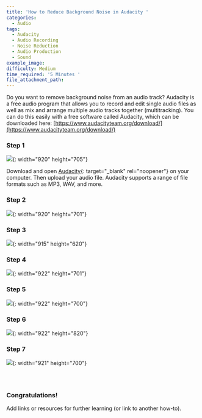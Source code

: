 ```yaml
---
title: 'How to Reduce Background Noise in Audacity '
categories:
  - Audio
tags:
  - Audacity
  - Audio Recording
  - Noise Reduction
  - Audio Production
  - Sound
example_image:
difficulty: Medium
time_required: '5 Minutes '
file_attachment_path:
---
```


Do you want to remove background noise from an audio track? Audacity is a free audio program that allows you to record and edit single audio files as well as mix and arrange multiple audio tracks together (multitracking). You can do this easily with a free software called Audacity, which can be downloaded here:&nbsp;[https://www.audacityteam.org/download/](https://www.audacityteam.org/download/)

### Step 1

![](/uploads/how-to-reduce-noise-in-audacity/1.JPG){: width="920" height="705"}

Download and open [Audacity](http://audacity.org/){: target="_blank" rel="noopener"} on your computer. Then upload your audio file. Audacity supports a range of file formats such as MP3, WAV, and more.&nbsp;

### Step 2

![](/uploads/how-to-reduce-noise-in-audacity/2.JPG){: width="920" height="701"}

### Step 3

![](/uploads/how-to-reduce-noise-in-audacity/2-5.png){: width="915" height="620"}

### Step 4

![](/uploads/how-to-reduce-noise-in-audacity/3.JPG){: width="922" height="701"}

### Step 5

![](/uploads/how-to-reduce-noise-in-audacity/3x.JPG){: width="922" height="700"}

### Step 6

![](/uploads/how-to-reduce-noise-in-audacity/4.png){: width="922" height="820"}

### Step 7

![](/uploads/how-to-reduce-noise-in-audacity/5.png){: width="921" height="700"}

### &nbsp;

### Congratulations\!

Add links or resources for further learning (or link to another how-to).
